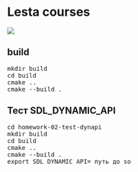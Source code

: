 # Lesta courses

<a href = "https://github.com/PDansss/Homework/actions"><img src = "https://github.com/PDansss/Homework/actions/workflows/build.yml/badge.svg"></a>

<h2>build</h2>
<pre>
mkdir build
cd build
cmake .. 
cmake --build .
</pre>

<h2>Тест SDL_DYNAMIC_API</h2>
<pre>
cd homework-02-test-dynapi
mkdir build
cd build
cmake .. 
cmake --build .
export SDL_DYNAMIC_API= путь до so
</pre>
